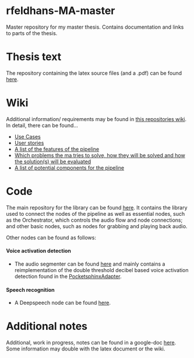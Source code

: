 # rfeldhans-MA-master
Master repository for my master thesis. Contains documentation and links to parts of the thesis.

# Thesis text
The repository containing the latex source files (and a .pdf) can be found [here](https://github.com/Slothologist/MasterThesis).

# Wiki 
Additional information/ requirements may be found in [this repositories wiki](https://github.com/Slothologist/MA-master/wiki).
In detail, there can be found...
- [Use Cases](https://github.com/Slothologist/rfeldhans-MA-master/wiki/Use-Cases)
- [User stories](https://github.com/Slothologist/MA-master/wiki/User-stories) 
- [A list of the features of the pipeline](https://github.com/Slothologist/MA-master/wiki/Features---comparison)
- [Which problems the ma tries to solve, how they will be solved and how the solution(s) will be evaluated](https://github.com/Slothologist/rfeldhans-MA-master/wiki/Problems-to-solve-and-how-to-solve-them-and-evaluate-the-solution)
- [A list of potential components for the pipeline](https://github.com/Slothologist/rfeldhans-MA-master/wiki/Potential-Components)

# Code
The main repository for the library can be found [here](https://github.com/Slothologist/esiaf_ros).
It contains the library used to connect the nodes of the pipeline as well as essential nodes, such as the Orchestrator, which controls the audio flow and node connections;
and other basic nodes, such as nodes for grabbing and playing back audio.

Other nodes can be found as follows:

#### Voice activation detection  

- The audio segmenter can be found [here](https://github.com/Slothologist/AudioSegmenter) and mainly contains a reimplementation of the double threshold decibel based voice activation detection found in the [PocketsphinxAdapter](https://projects.cit-ec.uni-bielefeld.de/projects/ps-adapter).


#### Speech recognition

- A Deepspeech node can be found [here](https://github.com/Slothologist/DeepSpeech4Ros).

# Additional notes

Additional, work in progress, notes can be found in a google-doc [here](https://docs.google.com/document/d/1G3bQSCIhKrKovwQ59vWOCoCpVycuWBH9_QjeYPbvero/edit?usp=sharing).
Some information may double with the latex document or the wiki.
